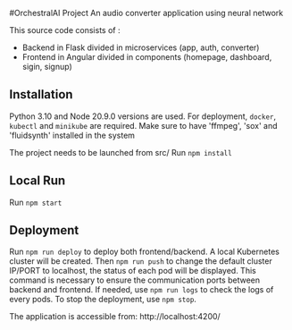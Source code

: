 #OrchestralAI Project
An audio converter application using neural network

This source code consists of :
- Backend in Flask divided in microservices (app, auth, converter)
- Frontend in Angular divided in components (homepage, dashboard, sigin, signup) 

## Installation
Python 3.10 and Node 20.9.0 versions are used.
For deployment, `docker`, `kubectl` and `minikube` are required.
Make sure to have 'ffmpeg', 'sox' and 'fluidsynth' installed in the system

The project needs to be launched from src/
Run `npm install`

## Local Run
Run `npm start`

## Deployment
Run `npm run deploy` to deploy both frontend/backend. A local Kubernetes cluster will be created.
Then `npm run push` to change the default cluster IP/PORT to localhost, the status of each pod will be displayed. This command is necessary to ensure the communication ports between backend and frontend.
If needed, use `npm run logs` to check the logs of every pods.
To stop the deployment, use `npm stop`.

The application is accessible from: http://localhost:4200/
